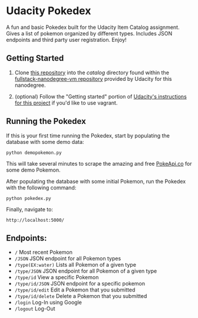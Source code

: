 # Udacity Pokedex

A fun and basic Pokedex built for the Udacity Item Catalog assignment. Gives a list of pokemon organized by different types. Includes JSON endpoints and third party user registration. Enjoy!

## Getting Started

1. Clone [this repository](https://github.com/connorgutman/pokedex) into the *catalog* directory found within the [fullstack-nanodegree-vm repository](https://github.com/udacity/fullstack-nanodegree-vm) provided by Udacity for this nanodegree.

2. (optional) Follow the "Getting started" portion of [Udacity's instructions for this project](https://docs.google.com/document/d/1jFjlq_f-hJoAZP8dYuo5H3xY62kGyziQmiv9EPIA7tM/pub?embedded=true) if you'd like to use vagrant.

## Running the Pokedex

If this is your first time running the Pokedex, start by populating the database with some demo data:

`python demopokemon.py`

This will take several minutes to scrape the amazing and free [PokeApi.co](https://pokeapi.co/) for some demo Pokemon.

After populating the database with some initial Pokemon, run the Pokedex with the following command:

`python pokedex.py`

Finally, navigate to:

`http://localhost:5000/`


## Endpoints:
* `/` Most recent Pokemon
* `/JSON` JSON endpoint for all Pokemon types
* `/type(EX:water)` Lists all Pokemon of a given type
* `/type/JSON` JSON endpoint for all Pokemon of a given type
* `/type/id` View a specific Pokemon
* `/type/id/JSON` JSON endpoint for a specific pokemon
* `/type/id/edit` Edit a Pokemon that you submitted
* `/type/id/delete` Delete a Pokemon that you submitted
* `/login` Log-In using Google
* `/logout` Log-Out

